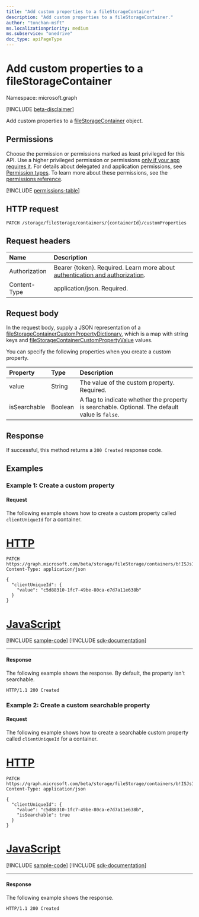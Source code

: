 ```yaml
---
title: "Add custom properties to a fileStorageContainer"
description: "Add custom properties to a fileStorageContainer."
author: "tonchan-msft"
ms.localizationpriority: medium
ms.subservice: "onedrive"
doc_type: apiPageType
---
```


# Add custom properties to a fileStorageContainer

Namespace: microsoft.graph

[!INCLUDE [beta-disclaimer](../../includes/beta-disclaimer.md)]


Add custom properties to a [fileStorageContainer](../resources/filestoragecontainer.md) object. 

## Permissions
Choose the permission or permissions marked as least privileged for this API. Use a higher privileged permission or permissions [only if your app requires it](/graph/permissions-overview#best-practices-for-using-microsoft-graph-permissions). For details about delegated and application permissions, see [Permission types](/graph/permissions-overview#permission-types). To learn more about these permissions, see the [permissions reference](/graph/permissions-reference).

<!-- { "blockType": "permissions", "name": "filestoragecontainer_post_customproperty" } -->
[!INCLUDE [permissions-table](../includes/permissions/filestoragecontainer-post-customproperty-permissions.md)]

## HTTP request

<!-- {
  "blockType": "ignored"
}
-->
``` http
PATCH /storage/fileStorage/containers/{containerId}/customProperties
```

## Request headers
|Name|Description|
|:---|:---|
|Authorization|Bearer {token}. Required. Learn more about [authentication and authorization](/graph/auth/auth-concepts).|
|Content-Type|application/json. Required.|

## Request body
In the request body, supply a JSON representation of a [fileStorageContainerCustomPropertyDictionary](../resources/filestoragecontainercustompropertydictionary.md), which is a map with string keys and [fileStorageContainerCustomPropertyValue](../resources/filestoragecontainercustompropertyvalue.md) values.

You can specify the following properties when you create a custom property.

|Property|Type|Description|
|:---|:---|:---|
|value|String|The value of the custom property. Required.|
|isSearchable|Boolean|A flag to indicate whether the property is searchable. Optional. The default value is `false`.|

## Response

If successful, this method returns a `200 Created` response code.

## Examples

### Example 1: Create a custom property

#### Request
The following example shows how to create a custom property called `clientUniqueId` for a container.
# [HTTP](#tab/http)
<!-- {
  "blockType": "request",
  "name": "post_filestoragecontainer_customproperty_1"
}
-->
``` http
PATCH https://graph.microsoft.com/beta/storage/fileStorage/containers/b!ISJs1WRro0y0EWgkUYcktDa0mE8zSlFEqFzqRn70Zwp1CEtDEBZgQICPkRbil_5Z/customProperties
Content-Type: application/json

{
  "clientUniqueId": {
    "value": "c5d88310-1fc7-49be-80ca-e7d7a11e638b"
  }
}
```

# [JavaScript](#tab/javascript)
[!INCLUDE [sample-code](../includes/snippets/javascript/post-filestoragecontainer-customproperty-1-javascript-snippets.md)]
[!INCLUDE [sdk-documentation](../includes/snippets/snippets-sdk-documentation-link.md)]

---

#### Response
The following example shows the response. By default, the property isn't searchable.
<!-- {
  "blockType": "response",
  "truncated": true
}
-->
``` http
HTTP/1.1 200 Created
```
### Example 2: Create a custom searchable property

#### Request
The following example shows how to create a searchable custom property called `clientUniqueId` for a container.
# [HTTP](#tab/http)
<!-- {
  "blockType": "request",
  "name": "post_filestoragecontainer_customproperty_2"
}
-->
``` http
PATCH https://graph.microsoft.com/beta/storage/fileStorage/containers/b!ISJs1WRro0y0EWgkUYcktDa0mE8zSlFEqFzqRn70Zwp1CEtDEBZgQICPkRbil_5Z/customProperties
Content-Type: application/json

{
  "clientUniqueId": {
    "value": "c5d88310-1fc7-49be-80ca-e7d7a11e638b",
    "isSearchable": true
  }
}
```

# [JavaScript](#tab/javascript)
[!INCLUDE [sample-code](../includes/snippets/javascript/post-filestoragecontainer-customproperty-2-javascript-snippets.md)]
[!INCLUDE [sdk-documentation](../includes/snippets/snippets-sdk-documentation-link.md)]

---

#### Response
The following example shows the response.
<!-- {
  "blockType": "response",
  "truncated": true
}
-->
``` http
HTTP/1.1 200 Created
```




